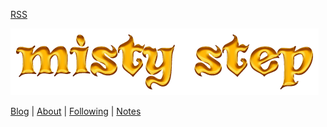[RSS](/rss.xml)

![](/static/img/ms.png)

[Blog](/) | [About](/about) | [Following](/blog/following) | [Notes](/notes)
